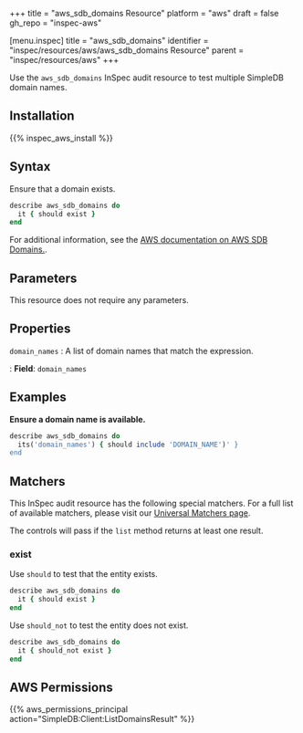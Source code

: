 +++
title = "aws_sdb_domains Resource"
platform = "aws"
draft = false
gh_repo = "inspec-aws"

[menu.inspec]
title = "aws_sdb_domains"
identifier = "inspec/resources/aws/aws_sdb_domains Resource"
parent = "inspec/resources/aws"
+++

Use the `aws_sdb_domains` InSpec audit resource to test multiple SimpleDB domain names.

## Installation

{{% inspec_aws_install %}}

## Syntax

Ensure that a domain exists.

```ruby
describe aws_sdb_domains do
  it { should exist }
end
```

For additional information, see the [AWS documentation on AWS SDB Domains.](https://docs.aws.amazon.com/AWSCloudFormation/latest/UserGuide/aws-properties-simpledb.html).


## Parameters

This resource does not require any parameters.

## Properties

`domain_names`
: A list of domain names that match the expression.

: **Field**: `domain_names`

## Examples

**Ensure a domain name is available.**

```ruby
describe aws_sdb_domains do
  its('domain_names') { should include 'DOMAIN_NAME')' }
end
```

## Matchers

This InSpec audit resource has the following special matchers. For a full list of available matchers, please visit our [Universal Matchers page](https://www.inspec.io/docs/reference/matchers/).

The controls will pass if the `list` method returns at least one result.

### exist

Use `should` to test that the entity exists.

```ruby
describe aws_sdb_domains do
  it { should exist }
end
```

Use `should_not` to test the entity does not exist.

```ruby
describe aws_sdb_domains do
  it { should_not exist }
end
```

## AWS Permissions

{{% aws_permissions_principal action="SimpleDB:Client:ListDomainsResult" %}}
